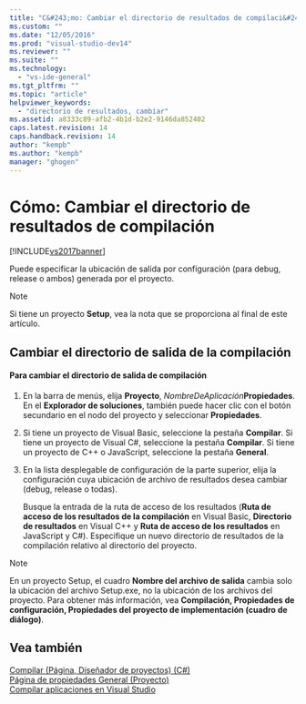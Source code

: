 ```yaml
---
title: "C&#243;mo: Cambiar el directorio de resultados de compilaci&#243;n | Microsoft Docs"
ms.custom: ""
ms.date: "12/05/2016"
ms.prod: "visual-studio-dev14"
ms.reviewer: ""
ms.suite: ""
ms.technology: 
  - "vs-ide-general"
ms.tgt_pltfrm: ""
ms.topic: "article"
helpviewer_keywords: 
  - "directorio de resultados, cambiar"
ms.assetid: a8333c89-afb2-4b1d-b2e2-9146da852402
caps.latest.revision: 14
caps.handback.revision: 14
author: "kempb"
ms.author: "kempb"
manager: "ghogen"
---
```

# C&#243;mo: Cambiar el directorio de resultados de compilaci&#243;n
[!INCLUDE[vs2017banner](../code-quality/includes/vs2017banner.md)]

Puede especificar la ubicación de salida por configuración \(para debug, release o ambos\) generada por el proyecto.  
  
> [!NOTE]
>  Si tiene un proyecto **Setup**, vea la nota que se proporciona al final de este artículo.  
  
## Cambiar el directorio de salida de la compilación  
  
#### Para cambiar el directorio de salida de compilación  
  
1.  En la barra de menús, elija **Proyecto**, *NombreDeAplicación***Propiedades**. En el **Explorador de soluciones**, también puede hacer clic con el botón secundario en el nodo del proyecto y seleccionar **Propiedades**.  
  
2.  Si tiene un proyecto de Visual Basic, seleccione la pestaña **Compilar**. Si tiene un proyecto de Visual C\#, seleccione la pestaña **Compilar**. Si tiene un proyecto de C\+\+ o JavaScript, seleccione la pestaña **General**.  
  
3.  En la lista desplegable de configuración de la parte superior, elija la configuración cuya ubicación de archivo de resultados desea cambiar \(debug, release o todas\).  
  
     Busque la entrada de la ruta de acceso de los resultados \(**Ruta de acceso de los resultados de la compilación** en Visual Basic, **Directorio de resultados** en Visual C\+\+ y **Ruta de acceso de los resultados** en JavaScript y C\#\). Especifique un nuevo directorio de resultados de la compilación relativo al directorio del proyecto.  
  
> [!NOTE]
>  En un proyecto Setup, el cuadro **Nombre del archivo de salida** cambia solo la ubicación del archivo Setup.exe, no la ubicación de los archivos del proyecto. Para obtener más información, vea **Compilación, Propiedades de configuración, Propiedades del proyecto de implementación \(cuadro de diálogo\)**.  
  
## Vea también  
 [Compilar \(Página, Diseñador de proyectos\) \(C\#\)](../ide/reference/build-page-project-designer-csharp.md)   
 [Página de propiedades General \(Proyecto\)](/visual-cpp/ide/general-property-page-project)   
 [Compilar aplicaciones en Visual Studio](../ide/compiling-and-building-in-visual-studio.md)
